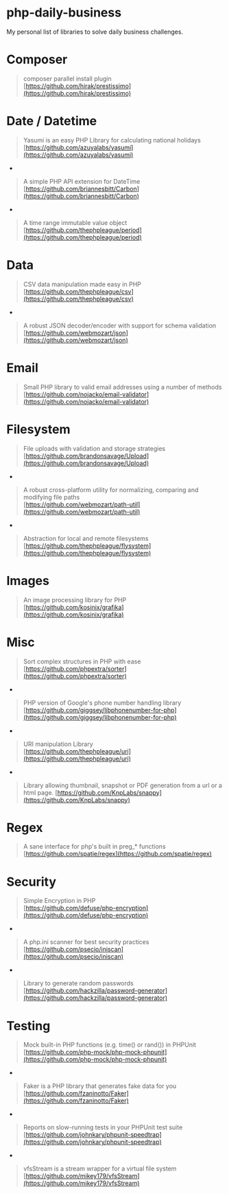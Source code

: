 # php-daily-business
My personal list of libraries to solve daily business challenges.

# Composer

> composer parallel install plugin  
> [https://github.com/hirak/prestissimo](https://github.com/hirak/prestissimo)

# Date / Datetime

> Yasumi is an easy PHP Library for calculating national holidays  
> [https://github.com/azuyalabs/yasumi](https://github.com/azuyalabs/yasumi)

-

> A simple PHP API extension for DateTime  
> [https://github.com/briannesbitt/Carbon](https://github.com/briannesbitt/Carbon)

-

> A time range immutable value object  
> [https://github.com/thephpleague/period](https://github.com/thephpleague/period)

# Data

> CSV data manipulation made easy in PHP  
> [https://github.com/thephpleague/csv](https://github.com/thephpleague/csv)

-

> A robust JSON decoder/encoder with support for schema validation  
> [https://github.com/webmozart/json](https://github.com/webmozart/json)

# Email

> Small PHP library to valid email addresses using a number of methods  
> [https://github.com/nojacko/email-validator](https://github.com/nojacko/email-validator)

# Filesystem

> File uploads with validation and storage strategies  
> [https://github.com/brandonsavage/Upload](https://github.com/brandonsavage/Upload)

-

> A robust cross-platform utility for normalizing, comparing and modifying file paths    
> [https://github.com/webmozart/path-util](https://github.com/webmozart/path-util)

-

> Abstraction for local and remote filesystems  
> [https://github.com/thephpleague/flysystem](https://github.com/thephpleague/flysystem)

# Images

> An image processing library for PHP  
> [https://github.com/kosinix/grafika](https://github.com/kosinix/grafika)

# Misc

> Sort complex structures in PHP with ease  
> [https://github.com/phpextra/sorter](https://github.com/phpextra/sorter)

-

> PHP version of Google's phone number handling library  
> [https://github.com/giggsey/libphonenumber-for-php](https://github.com/giggsey/libphonenumber-for-php)

-

> URI manipulation Library  
> [https://github.com/thephpleague/uri](https://github.com/thephpleague/uri)

-

> Library allowing thumbnail, snapshot or PDF generation from a url or a html page. 
> [https://github.com/KnpLabs/snappy](https://github.com/KnpLabs/snappy)

# Regex

> A sane interface for php's built in preg_* functions  
> [https://github.com/spatie/regex](https://github.com/spatie/regex) 

# Security

> Simple Encryption in PHP  
> [https://github.com/defuse/php-encryption](https://github.com/defuse/php-encryption)

-

> A php.ini scanner for best security practices  
> [https://github.com/psecio/iniscan](https://github.com/psecio/iniscan)

-

> Library to generate random passwords  
> [https://github.com/hackzilla/password-generator](https://github.com/hackzilla/password-generator)

# Testing

> Mock built-in PHP functions (e.g. time() or rand()) in PHPUnit  
> [https://github.com/php-mock/php-mock-phpunit](https://github.com/php-mock/php-mock-phpunit)

-

> Faker is a PHP library that generates fake data for you  
> [https://github.com/fzaninotto/Faker](https://github.com/fzaninotto/Faker)

-

> Reports on slow-running tests in your PHPUnit test suite  
> [https://github.com/johnkary/phpunit-speedtrap](https://github.com/johnkary/phpunit-speedtrap)

-

> vfsStream is a stream wrapper for a virtual file system  
> [https://github.com/mikey179/vfsStream](https://github.com/mikey179/vfsStream)
